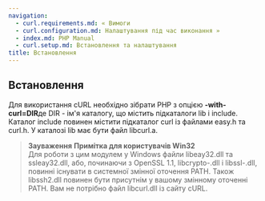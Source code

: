 ```yaml
---
navigation:
  - curl.requirements.md: « Вимоги
  - curl.configuration.md: Налаштування під час виконання »
  - index.md: PHP Manual
  - curl.setup.md: Встановлення та налаштування
title: Встановлення
---
```

## Встановлення

Для використання cURL необхідно зібрати PHP з опцією **\-with-curl=DIR**де DIR - ім'я каталогу, що містить підкаталоги lib і include. Каталог include повинен містити підкаталог curl із файлами easy.h та curl.h. У каталозі lib має бути файл libcurl.a.

> **Зауваження** **Примітка для користувачів Win32**  
> Для роботи з цим модулем у Windows файли libeay32.dll та ssleay32.dll, або, починаючи з OpenSSL 1.1, libcrypto-.dll і libssl-.dll, повинні існувати в системної змінної оточення PATH. Також libssh2.dll повинен бути присутнім у вашому змінному оточенні PATH. Вам не потрібно файл libcurl.dll із сайту cURL.
